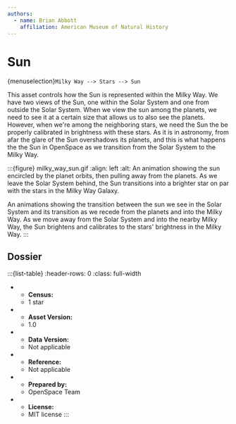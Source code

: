 ```yaml
---
authors:
  - name: Brian Abbott
    affiliation: American Museum of Natural History
---
```



# Sun

{menuselection}`Milky Way --> Stars --> Sun`


This asset controls how the Sun is represented within the Milky Way. We have two views of the Sun, one within the Solar System and one from outside the Solar System. When we view the sun among the planets, we need to see it at a certain size that allows us to also see the planets. However, when we're among the neighboring stars, we need the Sun the be properly calibrated in brightness with these stars. As it is in astronomy, from afar the glare of the Sun overshadows its planets, and this is what happens the the Sun in OpenSpace as we transition from the Solar System to the Milky Way.


:::{figure} milky_way_sun.gif
:align: left
:alt: An animation showing the sun encircled by the planet orbits, then pulling away from the planets. As we leave the Solar System behind, the Sun transitions into a brighter star on par with the stars in the Milky Way Galaxy.

An animations showing the transition between the sun we see in the Solar System and its transition as we recede from the planets and into the Milky Way. As we move away from the Solar System and into the nearby Milky Way, the Sun brightens and calibrates to the stars' brightness in the Milky Way.
:::




## Dossier
:::{list-table}
:header-rows: 0
:class: full-width

* - **Census:**
  - 1 star
* - **Asset Version:**
  - 1.0
* - **Data Version:**
  - Not applicable
* - **Reference:**
  - Not applicable
* - **Prepared by:**
  - OpenSpace Team
* - **License:**
  - MIT license
:::
